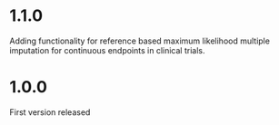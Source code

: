 # 1.1.0
Adding functionality for reference based maximum likelihood multiple imputation for continuous endpoints in clinical trials.

# 1.0.0
First version released
